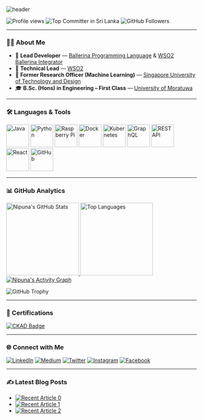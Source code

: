 ![header](https://capsule-render.vercel.app/api?type=venom&height=300&color=gradient&text=Hey%20👋%20I'm%20Nipuna%20Ranasinghe&section=header&fontColor=404040&animation=twinkling&fontSize=50&desc=Let's%20connect%20through%20code!)

<img src="https://komarev.com/ghpvc/?username=NipunaRanasinghe&label=Profile%20views&color=0e75b6&style=flat" alt="Profile views" /> 
<img src="https://user-badge.committers.top/sri_lanka_public/NipunaRanasinghe.svg" alt="Top Committer in Sri Lanka" /> 
<img src="https://img.shields.io/github/followers/NipunaRanasinghe?label=Follow&style=social" alt="GitHub Followers" />

---

### 👨‍💻 About Me

- 💼 **Lead Developer** — [Ballerina Programming Language](https://ballerina.io/) & [WSO2 Ballerina Integrator](https://wso2.com/integrator/ballerina-integrator/)
- 🏢 **Technical Lead** — [WSO2](https://wso2.com/)
- 🔬 **Former Research Officer (Machine Learning)** — [Singapore University of Technology and Design](https://www.sutd.edu.sg/)
- 🎓 **B.Sc. (Hons) in Engineering – First Class** — [University of Moratuwa](https://uom.lk/)

---

### 🛠️ Languages & Tools

<p align="left">
  <img src="https://techstack-generator.vercel.app/java-icon.svg" alt="Java" width="60" height="60" />
  <img src="https://techstack-generator.vercel.app/python-icon.svg" alt="Python" width="60" height="60" />
  <img src="https://techstack-generator.vercel.app/raspberrypi-icon.svg" alt="Raspberry Pi" width="60" height="60" />
  <img src="https://techstack-generator.vercel.app/docker-icon.svg" alt="Docker" width="60" height="60" />
  <img src="https://techstack-generator.vercel.app/kubernetes-icon.svg" alt="Kubernetes" width="60" height="60" />
  <img src="https://techstack-generator.vercel.app/graphql-icon.svg" alt="GraphQL" width="60" height="60" />
  <img src="https://techstack-generator.vercel.app/restapi-icon.svg" alt="REST API" width="60" height="60" />
  <img src="https://techstack-generator.vercel.app/react-icon.svg" alt="React" width="60" height="60" />
  <img src="https://techstack-generator.vercel.app/github-icon.svg" alt="GitHub" width="60" height="60" />
</p>

---

### 📊 GitHub Analytics

<a href="https://github.com/anuraghazra/github-readme-stats">
  <img alt="Nipuna's GitHub Stats" src="https://denvercoder1-github-readme-stats.vercel.app/api/?username=NipunaRanasinghe&show_icons=true&include_all_commits=true&count_private=true&theme=react&hide_border=true&bg_color=1F222E&title_color=F85D7F&icon_color=F8D866" height="192px" />
</a>
<a href="https://github.com/anuraghazra/github-readme-stats">
  <img alt="Top Languages" src="https://denvercoder1-github-readme-stats.vercel.app/api/top-langs/?username=NipunaRanasinghe&langs_count=8&layout=compact&theme=react&hide_border=true&bg_color=1F222E&title_color=F85D7F&icon_color=F8D866&hide=Jupyter%20Notebook,Roff" height="192px" />
</a>

<br/>

<a href="https://github.com/ashutosh00710/github-readme-activity-graph">
  <img alt="Nipuna's Activity Graph" src="https://github-readme-activity-graph.vercel.app/graph/?username=NipunaRanasinghe&bg_color=1F222E&color=F8D866&line=F85D7F&point=FFFFFF&hide_border=true" />
</a>

![GitHub Trophy](https://github-profile-trophy.vercel.app/?username=NipunaRanasinghe&theme=matrix)

---

### 🧾 Certifications

[![CKAD Badge](https://img.shields.io/badge/-Certified_Kubernetes_Application_Developer-326CE5?style=flat&logo=kubernetes&logoColor=white)](https://www.credly.com/badges/bf9a8b51-043b-4487-ae7e-b608891c32e8/public_url)

---

### 🌐 Connect with Me

[![LinkedIn](https://img.shields.io/badge/LinkedIn-0077B5?style=for-the-badge&logo=linkedin&logoColor=white)](https://www.linkedin.com/in/nipunaranasinghe/)
[![Medium](https://img.shields.io/badge/Medium-12100E?style=for-the-badge&logo=medium&logoColor=white)](https://medium.com/@nipunaranasinghe)
[![Twitter](https://img.shields.io/badge/Twitter-1DA1F2?style=for-the-badge&logo=twitter&logoColor=white)](https://twitter.com/indrachapa93)
[![Instagram](https://img.shields.io/badge/Instagram-E4405F?style=for-the-badge&logo=instagram&logoColor=white)](https://www.instagram.com/i_n_d_r_a_c_h_a_p_a/)
[![Facebook](https://img.shields.io/badge/Facebook-1877F2?style=for-the-badge&logo=facebook&logoColor=white)](https://www.facebook.com/nipuna3/)

---

### ✍️ Latest Blog Posts

- <a href="https://github-readme-medium-recent-article.vercel.app/medium/@nipunaranasinghe/0" target="_blank"><img src="https://github-readme-medium-recent-article.vercel.app/medium/@nipunaranasinghe/0" alt="Recent Article 0"></a>
- <a href="https://github-readme-medium-recent-article.vercel.app/medium/@nipunaranasinghe/1" target="_blank"><img src="https://github-readme-medium-recent-article.vercel.app/medium/@nipunaranasinghe/1" alt="Recent Article 1"></a>
- <a href="https://github-readme-medium-recent-article.vercel.app/medium/@nipunaranasinghe/2" target="_blank"><img src="https://github-readme-medium-recent-article.vercel.app/medium/@nipunaranasinghe/2" alt="Recent Article 2"></a>
